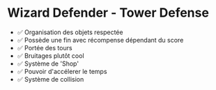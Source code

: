 # Wizard Defender - Tower Defense 

- ✅ Organisation des objets respectée
- ✅ Possède une fin avec récompense dépendant du score
- ✅ Portée des tours
- ✅ Bruitages plutôt cool
- ✅ Système de 'Shop'
- ✅ Pouvoir d'accélerer le temps
- ✅ Système de collision
